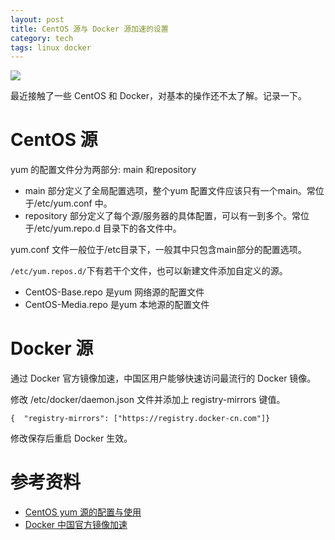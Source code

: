 ```yaml
---
layout: post
title: CentOS 源与 Docker 源加速的设置
category: tech
tags: linux docker
---
```

![](https://cdn.kelu.org/blog/tags/linux.jpg)

最近接触了一些 CentOS 和 Docker，对基本的操作还不太了解。记录一下。

# CentOS 源

yum 的配置文件分为两部分: main 和repository

*   main 部分定义了全局配置选项，整个yum 配置文件应该只有一个main。常位于/etc/yum.conf 中。
*   repository 部分定义了每个源/服务器的具体配置，可以有一到多个。常位于/etc/yum.repo.d 目录下的各文件中。

yum.conf 文件一般位于/etc目录下，一般其中只包含main部分的配置选项。

`/etc/yum.repos.d/`下有若干个文件，也可以新建文件添加自定义的源。

* CentOS-Base.repo 是yum 网络源的配置文件
* CentOS-Media.repo 是yum 本地源的配置文件

# Docker 源

通过 Docker 官方镜像加速，中国区用户能够快速访问最流行的 Docker 镜像。

修改 /etc/docker/daemon.json 文件并添加上 registry-mirrors 键值。

```
{  "registry-mirrors": ["https://registry.docker-cn.com"]}
```
修改保存后重启 Docker 生效。


# 参考资料

* [CentOS yum 源的配置与使用](http://www.cnblogs.com/mchina/archive/2013/01/04/2842275.html)
* [Docker 中国官方镜像加速](https://www.docker-cn.com/registry-mirror)


